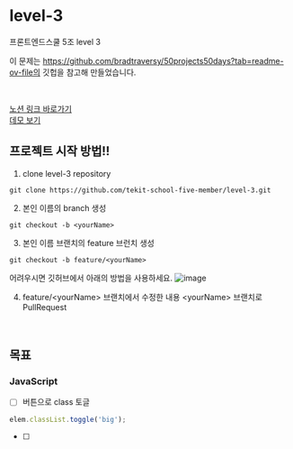 # level-3

프론트엔드스쿨 5조 level 3

이 문제는 https://github.com/bradtraversy/50projects50days?tab=readme-ov-file의 깃헙을 참고해 만들었습니다.

<br>

[노션 링크 바로가기](https://www.notion.so/Level-3-a66d059b378c468c9d12be7491b250ac)
<br>
[데모 보기](https://50projects50days.com/projects/3d-background-boxes/)

## 프로젝트 시작 방법!!
1. clone level-3 repository
```
git clone https://github.com/tekit-school-five-member/level-3.git 
```
2. 본인 이름의 branch 생성
  ```
  git checkout -b <yourName>
  ```
3. 본인 이름 브랜치의 feature 브런치 생성
```
git checkout -b feature/<yourName>
```
어려우시면 깃허브에서 아래의 방법을 사용하세요.
![image](https://github.com/tekit-school-five-member/level-3/assets/60402888/494198c6-db3c-4429-a76c-3077929bf6fe)

4. feature/\<yourName> 브랜치에서 수정한 내용 \<yourName> 브랜치로 PullRequest
 

<br>

## 목표

### JavaScript

- [ ] 버튼으로 class 토글

```js
elem.classList.toggle('big');
```

- [ ]
